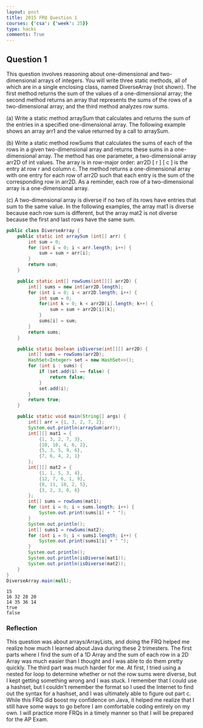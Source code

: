```yaml
---
layout: post
title: 2015 FRQ Question 1
courses: {'csa': {'week': 25}}
type: hacks
comments: True
---
```


## Question 1
This question involves reasoning about one-dimensional and two-dimensional arrays of integers. You will write three static methods, all of which are in a single enclosing class, named DiverseArray (not shown). The first method returns the sum of the values of a one-dimensional array; the second method returns an array that represents the sums of the rows of a two-dimensional array; and the third method analyzes row sums.

(a) Write a static method arraySum that calculates and returns the sum of the entries in a specified one-dimensional array. The following example shows an array arr1 and the value returned by a call to arraySum.

(b) Write a static method rowSums that calculates the sums of each of the rows in a given two-dimensional array and returns these sums in a one-dimensional array. The method has one parameter, a two-dimensional array arr2D of int values. The array is in row-major order: arr2D [ r ] [ c ] is the entry at row r and column c. The method returns a one-dimensional array with one entry for each row of arr2D such that each entry is the sum of the corresponding row in arr2D. As a reminder, each row of a two-dimensional array is a one-dimensional array.

(c) A two-dimensional array is diverse if no two of its rows have entries that sum to the same value. In the following examples, the array mat1 is diverse because each row sum is different, but the array mat2 is not diverse because the first and last rows have the same sum.


```java
public class DiverseArray {
    public static int arraySum (int[] arr) {
        int sum = 0;
        for (int i = 0; i < arr.length; i++) {
            sum = sum + arr[i];
        }
        return sum;
    }

    public static int[] rowSums(int[][] arr2D) {
        int[] sums = new int[arr2D.length];
        for (int i = 0; i < arr2D.length; i++) {
            int sum = 0;
            for(int k = 0; k < arr2D[i].length; k++) {
                sum = sum + arr2D[i][k];
            }
            sums[i] = sum;
        }
        return sums;
    }

    public static boolean isDiverse(int[][] arr2D) {
        int[] sums = rowSums(arr2D);
        HashSet<Integer> set = new HashSet<>();
        for (int i : sums) {
            if (set.add(i) == false) {
                return false;
            }
            set.add(i);
        }
        return true;
    }

    public static void main(String[] args) {
        int[] arr = {1, 3, 2, 7, 2};
        System.out.println(arraySum(arr));
        int[][] mat1 = {
            {1, 3, 2, 7, 3},
            {10, 10, 4, 6, 2},
            {5, 3, 5, 9, 6},
            {7, 6, 4, 2, 1}
        };
        int[][] mat2 = {
            {1, 1, 5, 3, 4},
            {12, 7, 6, 1, 9},
            {8, 11, 10, 2, 5},
            {3, 2, 3, 0, 6}
        };
        int[] sums = rowSums(mat1);
        for (int i = 0; i < sums.length; i++) {
            System.out.print(sums[i] + " ");
        }
        System.out.println();
        int[] sums1 = rowSums(mat2);
        for (int i = 0; i < sums1.length; i++) {
            System.out.print(sums1[i] + " ");
        }
        System.out.println();
        System.out.println(isDiverse(mat1));
        System.out.println(isDiverse(mat2));
    }
}
DiverseArray.main(null);
```

    15
    16 32 28 20 
    14 35 36 14 
    true
    false


### Reflection
This question was about arrays/ArrayLists, and doing the FRQ helped me realize how much I learned about Java during these 2 trimesters. The first parts where I find the sum of a 1D Array and the sum of each row in a 2D Array was much easier than I thought and I was able to do them pretty quickly. The third part was much harder for me. At first, I tried using a nested for loop to determine whether or not the row sums were diverse, but I kept getting something wrong and I was stuck. I remember that I could use a hashset, but I couldn't remember the format so I used the Internet to find out the syntax for a hashset, and I was ultimately able to figure out part c. While this FRQ did boost my confidence on Java, it helped me realize that I still have some ways to go before I am comfortable coding entirely on my own. I will practice more FRQs in a timely manner so that I will be prepared for the AP Exam.
